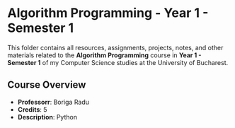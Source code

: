  # Algorithm Programming - Year 1 - Semester 1

This folder contains all resources, assignments, projects, notes, and other materials related to the **Algorithm Programming** course in **Year 1 - Semester 1** of my Computer Science studies at the University of Bucharest.

## Course Overview

- **Professorr**: Boriga Radu
- **Credits**: 5
- **Description**: Python
